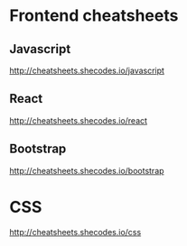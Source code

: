 # Frontend cheatsheets

## Javascript
http://cheatsheets.shecodes.io/javascript

## React
http://cheatsheets.shecodes.io/react

## Bootstrap
http://cheatsheets.shecodes.io/bootstrap

# CSS
http://cheatsheets.shecodes.io/css

